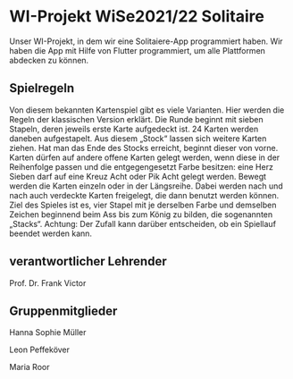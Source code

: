 # WI-Projekt WiSe2021/22 Solitaire

Unser WI-Projekt, in dem wir eine Solitaiere-App programmiert haben.
Wir haben die App mit Hilfe von Flutter programmiert, um alle Plattformen abdecken zu können.

## Spielregeln
Von diesem bekannten Kartenspiel gibt es viele Varianten. Hier werden die Regeln der klassischen Version erklärt.
Die Runde beginnt mit sieben Stapeln, deren jeweils erste Karte aufgedeckt ist.
24 Karten werden daneben aufgestapelt. Aus diesem „Stock“ lassen sich weitere Karten ziehen.
Hat man das Ende des Stocks erreicht, beginnt dieser von vorne.
Karten dürfen auf andere offene Karten gelegt werden, wenn diese in der Reihenfolge passen und die entgegengesetzt Farbe besitzen: eine Herz Sieben darf auf eine Kreuz Acht oder Pik Acht gelegt werden.
Bewegt werden die Karten einzeln oder in der Längsreihe.
Dabei werden nach und nach auch verdeckte Karten freigelegt, die dann benutzt werden können.
Ziel des Spieles ist es, vier Stapel mit je derselben Farbe und demselben Zeichen beginnend beim Ass bis zum König zu bilden, die sogenannten „Stacks“.
Achtung: Der Zufall kann darüber entscheiden, ob ein Spiellauf beendet werden kann.

## verantwortlicher Lehrender
Prof. Dr. Frank Victor

## Gruppenmitglieder
Hanna Sophie Müller

Leon Peffeköver

Maria Roor
